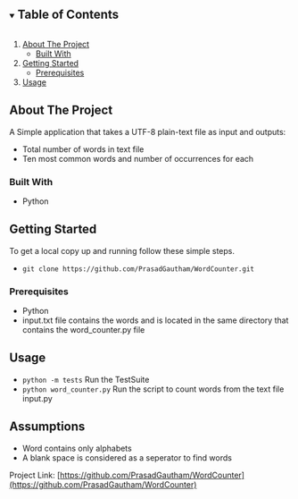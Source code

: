 <!-- TABLE OF CONTENTS -->
<details open="open">
  <summary><h2 style="display: inline-block">Table of Contents</h2></summary>
  <ol>
    <li>
      <a href="#about-the-project">About The Project</a>
      <ul>
        <li><a href="#built-with">Built With</a></li>
      </ul>
    </li>
    <li>
      <a href="#getting-started">Getting Started</a>
      <ul>
        <li><a href="#prerequisites">Prerequisites</a></li>
      </ul>
    </li>
    <li><a href="#usage">Usage</a></li>
  </ol>
</details>



<!-- ABOUT THE PROJECT -->
## About The Project

A Simple application that takes a UTF-8 plain-text file as input and outputs:

* Total number of words in text file
* Ten most common words and number of occurrences for each


### Built With

* Python



<!-- GETTING STARTED -->
## Getting Started

To get a local copy up and running follow these simple steps.

* `git clone https://github.com/PrasadGautham/WordCounter.git`


### Prerequisites

* Python
* input.txt file contains the words and is located in the same directory that contains the word_counter.py file



## Usage

* `python -m tests` Run the TestSuite
* `python word_counter.py` Run the script to count words from the text file input.py 

## Assumptions

* Word contains only alphabets
* A blank space is considered as a seperator to find words




Project Link: [https://github.com/PrasadGautham/WordCounter](https://github.com/PrasadGautham/WordCounter)






